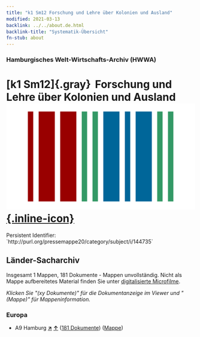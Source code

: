 ```yaml
---
title: "k1 Sm12 Forschung und Lehre über Kolonien und Ausland"
modified: 2021-03-13
backlink: ../../about.de.html
backlink-title: "Systematik-Übersicht"
fn-stub: about
---
```


### Hamburgisches Welt-Wirtschafts-Archiv (HWWA)

# [k1 Sm12]{.gray}&#8201; Forschung und Lehre über Kolonien und Ausland &#160; [![Wikidata](/images/Wikidata-logo.svg "Wikidata"){.inline-icon}](http://www.wikidata.org/entity/Q104700188)

<div class="hint">Persistent Identifier: `http://purl.org/pressemappe20/category/subject/i/144735`</div>







## Länder-Sacharchiv




Insgesamt 1 Mappen, 181 Dokumente - Mappen unvollständig.
Nicht als Mappe aufbereitetes Material finden Sie unter [digitalisierte Microfilme](/film/h1_sh.de.html).

_Klicken Sie "(xy Dokumente)" für die Dokumentanzeige im Viewer und "(Mappe)" für Mappeninformation._




### Europa

- A9 Hamburg [**&nearr;**](../../../geo/i/140905/about.de.html "Hamburg (alle Mappen)") [**&uarr;**](../../../geo/about.de.html#A9 "Ländersystematik") (<a href="https://pm20.zbw.eu/iiifview/folder/sh/140905,144735" title="über: Hamburg : Forschung und Lehre über Kolonien und Ausland" target="_blank">181 Dokumente</a>) ([Mappe](../../../../folder/sh/1409xx/140905/1447xx/144735/about.de.html))








